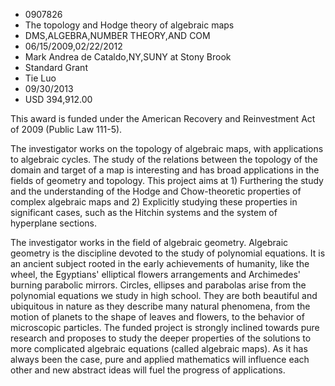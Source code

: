 
* 0907826
* The topology and Hodge theory of algebraic maps
* DMS,ALGEBRA,NUMBER THEORY,AND COM
* 06/15/2009,02/22/2012
* Mark Andrea de Cataldo,NY,SUNY at Stony Brook
* Standard Grant
* Tie Luo
* 09/30/2013
* USD 394,912.00

This award is funded under the American Recovery and Reinvestment Act of 2009
(Public Law 111-5).

The investigator works on the topology of algebraic maps, with applications to
algebraic cycles. The study of the relations between the topology of the domain
and target of a map is interesting and has broad applications in the fields of
geometry and topology. This project aims at 1) Furthering the study and the
understanding of the Hodge and Chow-theoretic properties of complex algebraic
maps and 2) Explicitly studying these properties in significant cases, such as
the Hitchin systems and the system of hyperplane sections.

The investigator works in the field of algebraic geometry. Algebraic geometry is
the discipline devoted to the study of polynomial equations. It is an ancient
subject rooted in the early achievements of humanity, like the wheel, the
Egyptians' elliptical flowers arrangements and Archimedes' burning parabolic
mirrors. Circles, ellipses and parabolas arise from the polynomial equations we
study in high school. They are both beautiful and ubiquitous in nature as they
describe many natural phenomena, from the motion of planets to the shape of
leaves and flowers, to the behavior of microscopic particles. The funded project
is strongly inclined towards pure research and proposes to study the deeper
properties of the solutions to more complicated algebraic equations (called
algebraic maps). As it has always been the case, pure and applied mathematics
will influence each other and new abstract ideas will fuel the progress of
applications.
